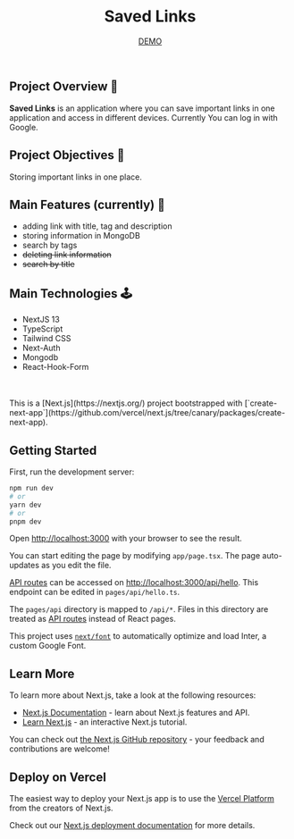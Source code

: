 <h1 align="center"> Saved Links </h1>
<p align="center"><a href="https://saved-links-nextjs.vercel.app/"> DEMO </a></p>

<br />

## Project Overview 👀
<b>Saved Links</b> is an application where you can save important links in one application and access in different devices. Currently You can log in with Google.

## Project Objectives 🎯
Storing important links in one place.

## Main Features (currently) 🚀
<ul>
  <li>adding link with title, tag and description</li>
  <li>storing information in MongoDB</li>
   <li>
    search by tags
   </li>
  <li>
    <del>deleting link information</del>
   </li>
   <li>
    <del>search by title</del>
   </li>
</ul>

## Main Technologies 🕹
<ul>
  <li>NextJS 13</li>
  <li>TypeScript</li>
  <li>Tailwind CSS</li>
  <li>Next-Auth</li>
  <li>Mongodb</li>
  <li>React-Hook-Form</li>
</ul>

<br />
<br />
This is a [Next.js](https://nextjs.org/) project bootstrapped with [`create-next-app`](https://github.com/vercel/next.js/tree/canary/packages/create-next-app).

## Getting Started

First, run the development server:

```bash
npm run dev
# or
yarn dev
# or
pnpm dev
```

Open [http://localhost:3000](http://localhost:3000) with your browser to see the result.

You can start editing the page by modifying `app/page.tsx`. The page auto-updates as you edit the file.

[API routes](https://nextjs.org/docs/api-routes/introduction) can be accessed on [http://localhost:3000/api/hello](http://localhost:3000/api/hello). This endpoint can be edited in `pages/api/hello.ts`.

The `pages/api` directory is mapped to `/api/*`. Files in this directory are treated as [API routes](https://nextjs.org/docs/api-routes/introduction) instead of React pages.

This project uses [`next/font`](https://nextjs.org/docs/basic-features/font-optimization) to automatically optimize and load Inter, a custom Google Font.

## Learn More

To learn more about Next.js, take a look at the following resources:

- [Next.js Documentation](https://nextjs.org/docs) - learn about Next.js features and API.
- [Learn Next.js](https://nextjs.org/learn) - an interactive Next.js tutorial.

You can check out [the Next.js GitHub repository](https://github.com/vercel/next.js/) - your feedback and contributions are welcome!

## Deploy on Vercel

The easiest way to deploy your Next.js app is to use the [Vercel Platform](https://vercel.com/new?utm_medium=default-template&filter=next.js&utm_source=create-next-app&utm_campaign=create-next-app-readme) from the creators of Next.js.

Check out our [Next.js deployment documentation](https://nextjs.org/docs/deployment) for more details.

